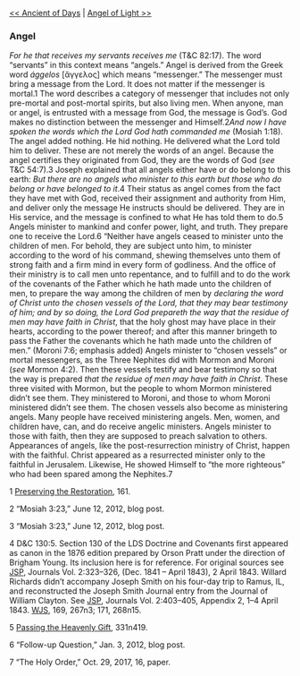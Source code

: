 [<< Ancient of Days](Ancient%20of%20Days)  |  [Angel of Light >>](Angel%20of%20Light)

### Angel

*For he that receives my servants receives me* (T&C 82:17). The word “servants” in this context means “angels.” Angel is derived from the Greek word *ággelos* [ἄγγελος] which means “messenger.” The messenger must bring a message from the Lord. It does not matter if the messenger is mortal.1 The word describes a category of messenger that includes not only pre-mortal and post-mortal spirits, but also living men. When anyone, man or angel, is entrusted with a message from God, the message is God’s. God makes no distinction between the messenger and Himself.2*And now I have spoken the words which the Lord God hath commanded me* (Mosiah 1:18). The angel added nothing. He hid nothing. He delivered what the Lord told him to deliver. These are not merely the words of an angel. Because the angel certifies they originated from God, they are the words of God (*see* T&C 54:7).3 Joseph explained that all angels either have or do belong to this earth: *But there are no angels who minister to this earth but those who do belong or have belonged to it*.4 Their status as angel comes from the fact they have met with God, received their assignment and authority from Him, and deliver only the message He instructs should be delivered. They are in His service, and the message is confined to what He has told them to do.5 Angels minister to mankind and confer power, light, and truth. They prepare one to receive the Lord.6 “Neither have angels ceased to minister unto the children of men. For behold, they are subject unto him, to minister according to the word of his command, shewing themselves unto them of strong faith and a firm mind in every form of godliness. And the office of their ministry is to call men unto repentance, and to fulfill and to do the work of the covenants of the Father which he hath made unto the children of men, to prepare the way among the children of men by *declaring the word of Christ unto the chosen vessels of the Lord, that they may bear testimony of him; and by so doing, the Lord God prepareth the way that the residue of men may have faith in Christ*, that the holy ghost may have place in their hearts, according to the power thereof; and after this manner bringeth to pass the Father the covenants which he hath made unto the children of men.” (Moroni 7:6; emphasis added) Angels minister to “chosen vessels” or mortal messengers, as the Three Nephites did with Mormon and Moroni (*see* Mormon 4:2). Then these vessels testify and bear testimony so that the way is prepared *that the residue of men may have faith in Christ*. These three visited with Mormon, but the people to whom Mormon ministered didn’t see them. They ministered to Moroni, and those to whom Moroni ministered didn’t see them. The chosen vessels also become as ministering angels. Many people have received ministering angels. Men, women, and children have, can, and do receive angelic ministers. Angels minister to those with faith, then they are supposed to preach salvation to others. Appearances of angels, like the post-resurrection ministry of Christ, happen with the faithful. Christ appeared as a resurrected minister only to the faithful in Jerusalem. Likewise, He showed Himself to “the more righteous” who had been spared among the Nephites.7



1
[Preserving the Restoration](#), 161.


2 “Mosiah 3:23,” June 12, 2012, blog post.


3 “Mosiah 3:23,” June 12, 2012, blog post.


4 D&C 130:5. Section 130 of the LDS Doctrine and Covenants first appeared as canon in the 1876 edition prepared by Orson Pratt under the direction of Brigham Young. Its inclusion here is for reference. For original sources see [JSP](#), Journals Vol. 2:323–326, (Dec. 1841 – April 1843), 2 April 1843. Willard Richards didn’t accompany Joseph Smith on his four-day trip to Ramus, IL, and reconstructed the Joseph Smith Journal entry from the Journal of William Clayton. See [JSP](#), Journals Vol. 2:403–405, Appendix 2, 1–4 April 1843. [WJS](#), 169, 267n3; 171, 268n15.


5
[Passing the Heavenly Gift](#), 331n419.


6 “Follow-up Question,” Jan. 3, 2012, blog post.


7 “The Holy Order,” Oct. 29, 2017, 16, paper.